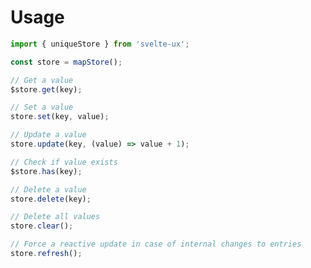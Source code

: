 <script lang="ts">
	import Preview from '$lib/components/Preview.svelte';
	import Checkbox from '$lib/components/Checkbox.svelte';
	import TextField from '$lib/components/TextField.svelte';

	import mapStore from '$lib/stores/mapStore';

	const items = Array.from({ length: 5 }).map((_,i) => {
    return {
      id: i + 1
    }
  });

	const selected = mapStore();
</script>

<h1>Usage</h1>

```js
import { uniqueStore } from 'svelte-ux';

const store = mapStore();

// Get a value
$store.get(key);

// Set a value
store.set(key, value);

// Update a value
store.update(key, (value) => value + 1);

// Check if value exists
$store.has(key);

// Delete a value
store.delete(key);

// Delete all values
store.clear();

// Force a reactive update in case of internal changes to entries
store.refresh();
```
